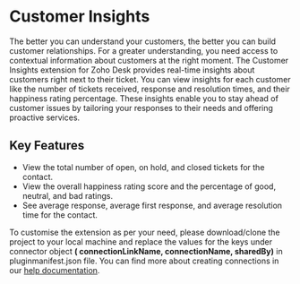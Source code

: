 # Customer Insights
The better you can understand your customers, the better you can build customer relationships. For a greater understanding, you need access to contextual information about customers at the right moment. The Customer Insights extension for Zoho Desk provides real-time insights about customers right next to their ticket. You can view insights for each customer like the number of tickets received, response and resolution times, and their happiness rating percentage. These insights enable you to stay ahead of customer issues by tailoring your responses to their needs and offering proactive services.

## Key Features
* View the total number of open, on hold, and closed tickets for the contact.
* View the overall happiness rating score and the percentage of good, neutral, and bad ratings.
* See average response, average first response, and average resolution time for the contact.

To customise the extension as per your need, please download/clone the project to your local machine and replace the values for the keys under connector object **( connectionLinkName, connectionName, sharedBy)** in pluginmanifest.json file. You can find more about creating connections in our [help documentation](https://www.zoho.com/desk/extensions/guide/#configuring-connectors).
